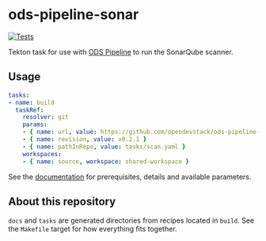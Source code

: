 # ods-pipeline-sonar

[![Tests](https://github.com/opendevstack/ods-pipeline-sonar/actions/workflows/main.yaml/badge.svg)](https://github.com/opendevstack/ods-pipeline-sonar/actions/workflows/main.yaml)

Tekton task for use with [ODS Pipeline](https://github.com/opendevstack/ods-pipeline) to run the SonarQube scanner.

## Usage

```yaml
tasks:
- name: build
  taskRef:
    resolver: git
    params:
    - { name: url, value: https://github.com/opendevstack/ods-pipeline-sonar.git }
    - { name: revision, value: v0.2.1 }
    - { name: pathInRepo, value: tasks/scan.yaml }
    workspaces:
    - { name: source, workspace: shared-workspace }
```

See the [documentation](https://github.com/opendevstack/ods-pipeline-sonar/blob/main/docs/scan.adoc) for prerequisites, details and available parameters.

## About this repository

`docs` and `tasks` are generated directories from recipes located in `build`. See the `Makefile` target for how everything fits together.
